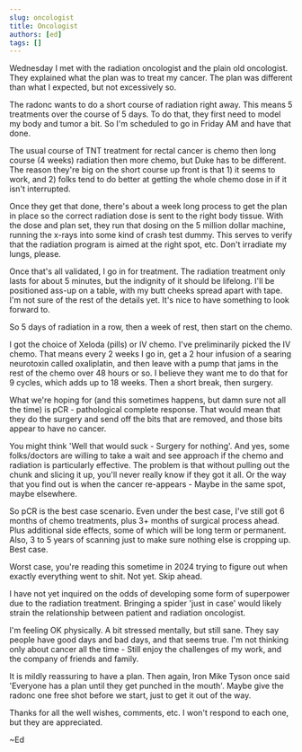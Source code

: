```yaml
---
slug: oncologist
title: Oncologist
authors: [ed]
tags: []
---
```


Wednesday I met with the radiation oncologist and the plain old oncologist. They explained what the plan was to treat my cancer. The plan was different than what I expected, but not excessively so. 
 
The radonc wants to do a short course of radiation right away. This means 5 treatments over the course of 5 days. To do that, they first need to model my body and tumor a bit. So I'm scheduled to go in Friday AM and have that done. 

<!-- truncate --> 

The usual course of TNT treatment for rectal cancer is chemo then long course (4 weeks) radiation then more chemo, but Duke has to be different. The reason they're big on the short course up front is that 1) it seems to work, and 2) folks tend to do better at getting the whole chemo dose in if it isn't interrupted. 
 
Once they get that done, there's about a week long process to get the plan in place so the correct radiation dose is sent to the right body tissue. With the dose and plan set, they run that dosing on the 5 million dollar machine, running the x-rays into some kind of crash test dummy. This serves to verify that the radiation program is aimed at the right spot, etc. Don't irradiate my lungs, please.
 
Once that's all validated, I go in for treatment. The radiation treatment only lasts for about 5 minutes, but the indignity of it should be lifelong. I'll be positioned ass-up on a table, with my butt cheeks spread apart with tape. I'm not sure of the rest of the details yet. It's nice to have something to look forward to. 
 
So 5 days of radiation in a row, then a week of rest, then start on the chemo. 
 
I got the choice of Xeloda (pills) or IV chemo. I've preliminarily picked the IV chemo. That means every 2 weeks I go in, get a 2 hour infusion of a searing neurotoxin called oxaliplatin, and then leave with a pump that jams in the rest of the chemo over 48 hours or so. I believe they want me to do that for 9 cycles, which adds up to 18 weeks. Then a short break, then surgery. 
 
What we're hoping for (and this sometimes happens, but damn sure not all the time) is pCR - pathological complete response. That would mean that they do the surgery and send off the bits that are removed, and those bits appear to have no cancer. 
 
You might think 'Well that would suck - Surgery for nothing'. And yes, some folks/doctors are willing to take a wait and see approach if the chemo and radiation is particularly effective. The problem is that without pulling out the chunk and slicing it up, you'll never really know if they got it all. Or the way that you find out is when the cancer re-appears - Maybe in the same spot, maybe elsewhere.
 
So pCR is the best case scenario. Even under the best case, I've still got 6 months of chemo treatments, plus 3+ months of surgical process ahead. Plus additional side effects, some of which will be long term or permanent. Also, 3 to 5 years of scanning just to make sure nothing else is cropping up. Best case. 
 
Worst case, you're reading this sometime in 2024 trying to figure out when exactly everything went to shit. Not yet. Skip ahead. 
 
I have not yet inquired on the odds of developing some form of superpower due to the radiation treatment. Bringing a spider 'just in case' would likely strain the relationship between patient and radiation oncologist.  
 
I'm feeling OK physically. A bit stressed mentally, but still sane. They say people have good days and bad days, and that seems true. I'm not thinking only about cancer all the time - Still enjoy the challenges of my work, and the company of friends and family. 
 
It is mildly reassuring to have a plan. Then again, Iron Mike Tyson once said 'Everyone has a plan until they get punched in the mouth'. Maybe give the radonc one free shot before we start, just to get it out of the way. 
 
Thanks for all the well wishes, comments, etc. I won't respond to each one, but they are appreciated. 

~Ed

